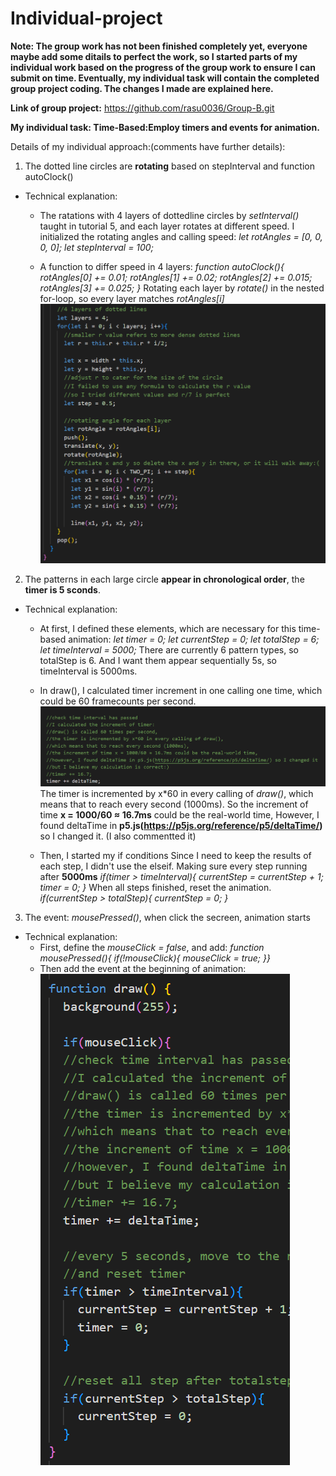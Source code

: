 # Individual-project
**Note: The group work has not been finished completely yet, everyone maybe add some ditails to perfect the work,
so I started parts of my individual work based on the progress of the group work to ensure I can submit on time.
Eventually, my individual task will contain the completed group project coding. The changes I made are explained here.**


**Link of group project:**
https://github.com/rasu0036/Group-B.git


**My individual task: Time-Based:Employ timers and events for animation.**

Details of my individual approach:(comments have further details):

1. The dotted line circles are **rotating** based on stepInterval and function autoClock()

- Technical explanation:
  - The ratations with 4 layers of dottedline circles by *setInterval()* taught in tutorial 5, and each layer rotates at different speed.
  I initialized the rotating angles and calling speed:
*let rotAngles = [0, 0, 0, 0];
let stepInterval = 100;*

  - A function to differ speed in 4 layers:
*function autoClock(){
  rotAngles[0] += 0.01;
  rotAngles[1] += 0.02;
  rotAngles[2] += 0.015;
  rotAngles[3] += 0.025;
}*
Rotating each layer by *rotate()* in the nested for-loop, so every layer matches *rotAngles[i]*
![alt text](image.png)

2. The patterns in each large circle **appear in chronological order**, the **timer is 5 sconds**.

- Technical explanation:
  - At first, I defined these elements, which are necessary for this time-based animation:
*let timer = 0;
let currentStep = 0;
let totalStep = 6;
let timeInterval = 5000;*
There are currently 6 pattern types, so totalStep is 6. And I want them appear sequentially 5s, so timeInterval is 5000ms.

  - In draw(), I calculated timer increment in one calling one time, which could be 60 framecounts per second.
![alt text](image-1.png)
The timer is incremented by x*60 in every calling of *draw()*, which means that to reach every second (1000ms).
So the increment of time **x = 1000/60 ≈ 16.7ms** could be the real-world time,
However, I found deltaTime in **p5.js(https://p5js.org/reference/p5/deltaTime/)** so I changed it.
(I also commentted it)

  - Then, I started my if conditions
Since I need to keep the results of each step, I didn't use the elseif.
Making sure every step running after **5000ms**
  *if(timer > timeInterval){
    currentStep = currentStep + 1;
    timer = 0;
  }*
When all steps finished, reset the animation.
  *if(currentStep > totalStep){
    currentStep = 0;
  }*

3. The event: *mousePressed()*, when click the secreen, animation starts

- Technical explanation:
  - First, define the *mouseClick = false*, and add:
  *function mousePressed(){
  if(!mouseClick){
    mouseClick = true;
  }}*
  - Then add the event at the beginning of animation:
  ![alt text](image-2.png)
